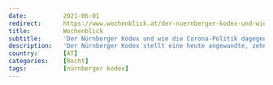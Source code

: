 ```yaml
---
date:          2021-06-01
redirect:      https://www.wochenblick.at/der-nuernberger-kodex-und-wie-die-corona-politik-dagegen-verstoesst/
title:         Wochenblick
subtitle:      'Der Nürnberger Kodex und wie die Corona-Politik dagegen verstößt'
description:   'Der Nürnberger Kodex stellt eine heute angewandte, zehn Punkte umfassende ethische Richtlinie zur Durchführung medizinischer und psychologischer Experimente am Menschen dar.'
country:       [AT]
categories:    [Recht]
tags:          [nürnberger kodex]
---
```

